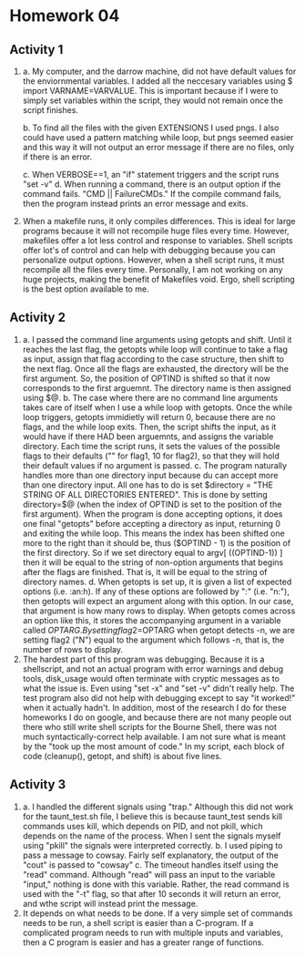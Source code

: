 Homework 04
===========
Activity 1
----------
1. 
	a. My computer, and the darrow machine, did not have default values for the enviornmental variables. I added all the neccesary variables using $ import VARNAME=VARVALUE. This is important because if I were to simply set variables within the script, they would not remain once the script finishes.

	b. To find all the files with the given EXTENSIONS I used pngs. I also could have used a pattern matching while loop, but pngs seemed easier and this way it will not output an error message if there are no files, only if there is an error.

	c. When VERBOSE==1, an "if" statement triggers and the script runs "set -v"
	d. When running a command, there is an output option if the command fails. "CMD || FailureCMDs." If the compile command fails, then the program instead prints an error message and exits.

2. When a makefile runs, it only compiles differences. This is ideal for large programs because it will not recompile huge files every time. However, makefiles offer a lot less control and response to variables. Shell scripts offer lot's of control and can help with debugging because you can personalize output options. However, when a shell script runs, it must recompile all the files every time. Personally, I am not working on any huge projects, making the benefit of Makefiles void. Ergo, shell scripting is the best option available to me. 

Activity 2
----------
1.
	a. I passed the command line arguments using getopts and shift. Until it reaches the last flag, the getopts while loop will continue to take a flag as input, assign that flag according to the case structure, then shift to the next flag. Once all the flags are exhausted, the directory will be the first argument. So, the position of OPTIND is shifted so that it now corresponds to the first arguemnt. The directory name is then assigned using $@.
	b. The case where there are no command line arguments takes care of itself when I use a while loop with getopts. Once the while loop triggers, getopts immidietly will return 0, because there are no flags, and the while loop exits. Then, the script shifts the input, as it would have if there HAD been arguemnts, and assigns the variable directory. Each time the script runs, it sets the values of the 
	possible flags to their defaults ("" for flag1, 10 for flag2), so that they will hold their default values if no argument is passed.
	c. The program naturally handles more than one directory input because du can accept more than one directory input. All one has to do is set $directory = "THE STRING OF ALL DIRECTORIES ENTERED". This is done by setting directory=$@ (when the index of OPTIND is set to the position of the first argument). When the program is done accepting options, it does one final "getopts" before accepting a directory as input, returning 0 and exiting the while loop. This means the index has been shifted one more to the right than it should be, thus ($OPTIND - 1) is the position of the first directory. So if we set directory equal to argv[ $(($OPTIND-1)) ] then it will be equal to the string of non-option arguments that begins after the flags are finished. That is, it will be equal to the string of directory names.
	d. When getopts is set up, it is given a list of expected options (i.e. :an:h). If any of these options are followed by ":" (i.e. "n:"), then getopts will expect an argument along with this option. In our case, that argument is how many rows to display. When getopts comes across an option like this, it stores the accompanying argument in a variable called $OPTARG. By setting flag2=$OPTARG when getopt detects -n, we are setting flag2 ("N") equal to the argument which follows -n, that is, the number of rows to display. 
2. The hardest part of this program was debugging. Because it is a shellscript, and not an actual program with error warnings and debug tools, disk_usage would often terminate with cryptic messages as to what the issue is. Even using "set -x" and "set -v" didn't really help. The test program also did not help with debugging except to say "it worked!" when it actually hadn't. In addition, most of the research I do for these homeworks I do on google, and because there are not many people out there who still write shell scripts for the Bourne Shell, there was not much syntactically-correct help available. I am not sure what is meant by the "took up the most amount of code." In my script, each block of code (cleanup(), getopt, and shift) is about five lines. 


Activity 3
------
1.
	a. I handled the different signals using "trap." Although this did not work for the taunt_test.sh file, I believe this is because taunt_test sends kill commands uses kill, which depends on PID, and not pkill, which depends on the name of the process. When I sent the signals myself using "pkill" the signals were interpreted correctly.
	b. I used piping to pass a message to cowsay. Fairly self explanatory, the output of the "cout" is passed to "cowsay"
	c. The timeout handles itself using the "read" command. Although "read" will pass an input to the variable "input," nothing is done with this variable. Rather, the read command is used with the "-t" flag, so that after 10 seconds it will return an error, and wthe script will instead print the message. 
2. It depends on what needs to be done. If a very simple set of commands needs to be run, a shell script is easier than a C-program. If a complicated program needs to run with multiple inputs and variables, then a C program is easier and has a greater range of functions. 
